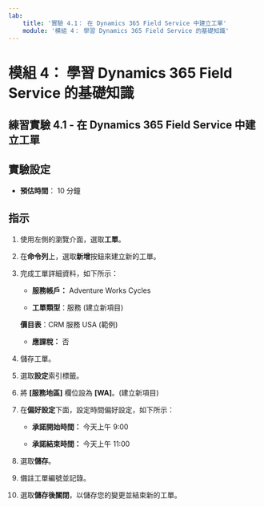 ```yaml
---
lab:
    title: '實驗 4.1： 在 Dynamics 365 Field Service 中建立工單'
    module: '模組 4： 學習 Dynamics 365 Field Service 的基礎知識'
---
```


模組 4： 學習 Dynamics 365 Field Service 的基礎知識
========================

## 練習實驗 4.1 - 在 Dynamics 365 Field Service 中建立工單

## 實驗設定

  - **預估時間**： 10 分鐘

## 指示

1. 使用左側的瀏覽介面，選取**工單**。

2. 在**命令列**上，選取**新增**按鈕來建立新的工單。

3. 完成工單詳細資料，如下所示：

	- **服務帳戶：** Adventure Works Cycles

	- **工單類型**：服務 (建立新項目)

	**價目表**：CRM 服務 USA (範例)

	- **應課稅：** 否

4. 儲存工單。

4. 選取**設定**索引標籤。

5. 將 **[服務地區]** 欄位設為 **[WA]**。(建立新項目)

6. 在**偏好設定**下面，設定時間偏好設定，如下所示：

	- **承諾開始時間：** 今天上午 9:00

	- **承諾結束時間：** 今天上午 11:00

7. 選取**儲存**。

8. 備註工單編號並記錄。 

9. 選取**儲存後關閉**，以儲存您的變更並結束新的工單。
